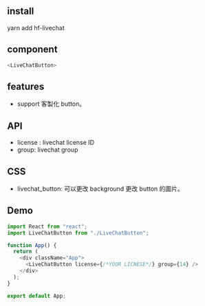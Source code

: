 ## install

yarn add hf-livechat

## component

```javascript
<LiveChatButton>
```

## features

- support 客製化 button。

## API

- license : livechat license ID
- group: livechat group

## CSS

- livechat_button: 可以更改 background 更改 button 的圖片。

## Demo

```javascript
import React from "react";
import LiveChatButton from "./LiveChatButton";

function App() {
  return (
    <div className="App">
      <LiveChatButton license={/*YOUR LICNESE*/} group={14} />
    </div>
  );
}

export default App;
```
